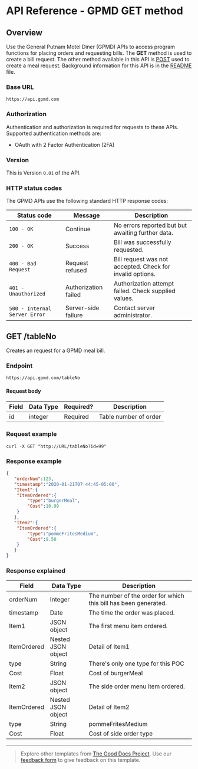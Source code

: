 # API Reference - GPMD GET method

## Overview

Use the General Putnam Motel Diner (GPMD) APIs to access program functions for placing orders and requesting bills. The **GET** method is used to create a bill request. The other method available in this API is <a href="POST.md">POST</a> used to create a meal request. Background information for this API is in the <a href="readme.md">README</a> file.

### Base URL

```
https://api.gpmd.com
```

### Authorization

Authentication and authorization is required for requests to these APIs. Supported authentication methods are:
* OAuth with 2 Factor Authentication (2FA)


### Version

This is Version `0.01` of the API.


### HTTP status codes

The GPMD APIs use the following standard HTTP response codes:

| Status code                    | Message              | Description                                         |
|--------------------------------|----------------------|-----------------------------------------------------|
| `100 - OK`                       | Continue             | No errors reported but but awaiting further data.   |  
| `200 - OK`                       | Success              | Bill was successfully requested.                      |
| `400 - Bad Request`            | Request refused        | Bill request was not accepted. Check for invalid options.  |
| `401 - Unauthorized`           | Authorization failed | Authorization attempt failed. Check supplied values.|
| `500 - Internal Server Error`  | Server-side failure  | Contact server administrator.                       |



## GET /tableNo

Creates an request for a GPMD meal bill.

### Endpoint

```
https://api.gpmd.com/tableNo
```

#### Request body


| Field  | Data Type   | Required? | Description                      |
|--------|---------|-----------|----------------------------------|
| id   | integer | Required  | Table number of order  |

### Request example

```curl
curl -X GET "http://URL/tableNo?id=99"
```

### Response example

```JSON
{
   "orderNum":123,
   "timestamp":"2020-01-21T07:44:45-05:00",
   "Item1":{
  	"ItemOrdered":{
     	"type":"burgerMeal",
     	"Cost":10.99
  	}
   },
   "Item2":{
  	"ItemOrdered":{
     	"type":"pommeFritesMedium",
     	"Cost":9.50
  	}
   }
}
```
### Response explained

| Field  | Data Type   | Description                      |
|--------|--------|----------------------------------|
|orderNum|Integer|The number of the order for which this bill has been generated.
|timestamp|Date|The time the order was placed.
|Item1|JSON object|The first menu item ordered.
|ItemOrdered|Nested JSON object|Detail of Item1
|type|String|There's only one type for this POC
|Cost|Float|Cost of burgerMeal
|Item2|JSON object|The side order menu item ordered.
|ItemOrdered|Nested JSON object|Detail of Item2
|type|String|pommeFritesMedium
|Cost|Float|Cost of side order type


---

> Explore other templates from [The Good Docs Project](https://thegooddocsproject.dev/). Use our [feedback form](https://thegooddocsproject.dev/feedback/?template=API%20reference) to give feedback on this template.
